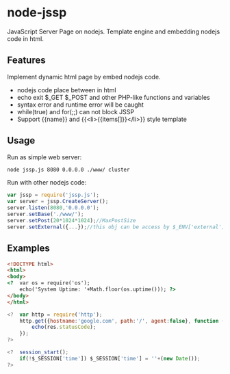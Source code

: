 node-jssp
=========

JavaScript Server Page on nodejs. Template engine and embedding nodejs code in html.

## Features

 Implement dynamic html page by embed nodejs code.

  - nodejs code place between <? ?> in html
  - echo exit $\_GET $\_POST and other PHP-like functions and variables
  - syntax error and runtime error will be caught
  - while(true) and for(;;) can not block JSSP
  - Support \{\{name\}\} and \{\{\<li\>\{\{items[]\}\}\</li\>\}\} style template

## Usage

Run as simple web server:

```bash
node jssp.js 8080 0.0.0.0 ./www/ cluster
```

Run with other nodejs code:

```js
var jssp = require('jssp.js');
var server = jssp.CreateServer();
server.listen(8080,'0.0.0.0');
server.setBase('./www/');
server.setPost(20*1024*1024);//MaxPostSize
server.setExternal({...});//this obj can be access by $_ENV['external']
```

## Examples
```html
<!DOCTYPE html>
<html>
<body>
<?  var os = require('os');
    echo('System Uptime: '+Math.floor(os.uptime())); ?>
</body>
</html>
```

```js
<?  var http = require('http');
    http.get({hostname:'google.com', path:'/', agent:false}, function (res) {
        echo(res.statusCode);
    });
?>
```

```js
<?  session_start();
    if(!$_SESSION['time']) $_SESSION['time'] = ''+(new Date());
?>
```

